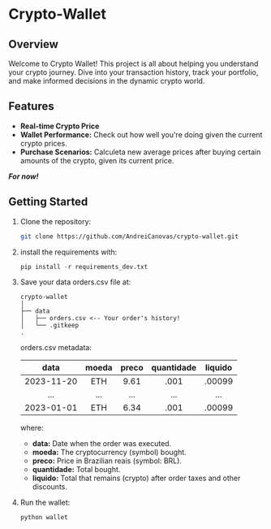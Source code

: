 # Crypto-Wallet

## Overview 

Welcome to Crypto Wallet! This project is all about helping you understand your crypto journey. Dive into your transaction history, track your portfolio, and make informed decisions in the dynamic crypto world.

## Features

- **Real-time Crypto Price**
- **Wallet Performance:** Check out how well you're doing given the current crypto prices.
- **Purchase Scenarios:** Calculeta new average prices after buying certain amounts of the crypto, given its current price.

***For now!***

## Getting Started

1. Clone the repository:

    ```bash
    git clone https://github.com/AndreiCanovas/crypto-wallet.git
    ```

2. install the requirements with:

    ```python
    pip install -r requirements_dev.txt
    ```

3. Save your data orders.csv file at:

    ```
    crypto-wallet
    │
    ├── data
    │   ├── orders.csv <-- Your order's history!
    │   └── .gitkeep
    .
    ```

    orders.csv metadata:

    | data | moeda | preco | quantidade | liquido |
    | :--: | :---: | :---: | :--------: | :-----: |
    | 2023-11-20 | ETH | 9.61 | .001 | .00099 |
    | ... | ... | ... | ... | ... |
    | 2023-01-01 | ETH | 6.34 | .001 | .00099 |

    where:

    - **data:** Date when the order was executed.
    - **moeda:** The cryptocurrency (symbol) bought.
    - **preco:** Price in Brazilian reais (symbol: BRL).
    - **quantidade:** Total bought.
    - **liquido:** Total that remains (crypto) after order taxes and other discounts.

4. Run the wallet:

    ```bash
    python wallet
    ```